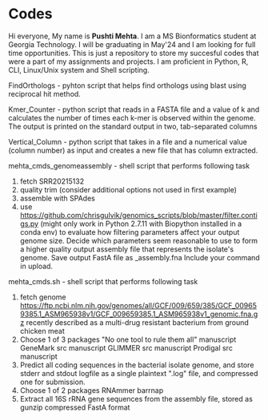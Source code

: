 # Codes

Hi everyone, My name is **Pushti Mehta**. I am a MS Bionformatics student at Georgia Technology. I will be graduating in May'24 and I am looking for full time opportunities. This is just a repository to store my succesful codes that were a part of my assignments and projects. I am proficient in Python, R, CLI, Linux/Unix system and Shell scripting. 

FindOrthologs - pyhton script that helps find orthologs using blast using reciprocal hit method.

Kmer_Counter - python script that reads in a FASTA file and a value of k and calculates the number of times each k-mer is observed within the genome. The output is printed on the standard output in two, tab-separated columns

Vertical_Column - python script that takes in a file and a numerical value (column number) as input and creates a new file that has column extracted. 

mehta_cmds_genomeassembly - shell script that performs following task 
1. fetch SRR20215132
2. quality trim (consider additional options not used in first example)
3. assemble with SPAdes
4. use https://github.com/chrisgulvik/genomics_scripts/blob/master/filter.contigs.py (might only work in Python 2.7.11 with Biopython installed in a conda env) to evaluate how filtering parameters affect your output genome size. Decide which parameters seem reasonable to use to form a higher quality output assembly file that represents the isolate's genome. Save output FastA file as <Last Name>_assembly.fna Include your command in upload.


mehta_cmds.sh - shell script that performs following task 
1. fetch genome https://ftp.ncbi.nlm.nih.gov/genomes/all/GCF/009/659/385/GCF_009659385.1_ASM965938v1/GCF_009659385.1_ASM965938v1_genomic.fna.gz recently described as a multi-drug resistant bacterium from ground chicken meat
2. Choose 1 of 3 packages "No one tool to rule them all" manuscript
  GeneMark src manuscript
  GLIMMER src manuscript
  Prodigal src manuscript
3. Predict all coding sequences in the bacterial isolate genome, and store stderr and stdout logfile as a single plaintext ".log" file, and compressed one for submission.
4. Choose 1 of 2 packages
  RNAmmer 
  barrnap
5. Extract all 16S rRNA gene sequences from the assembly file, stored as gunzip compressed FastA format
